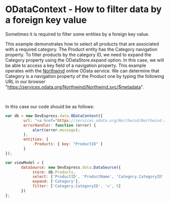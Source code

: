 # ODataContext - How to filter data by a foreign key value


<p>Sometimes it is required to filter some entities by a foreign key value.</p>
<p>This example demonstrates how to select all products that are associated with a required category. The Product entity has the Category navigation property. To filter products by the category ID, we need to expand the Category property using the ODataStore.expand option. In this case, we will be able to access a key field of a navigation property. This example operates with the <a href="http://services.odata.org/Northwind/Northwind.svc/"><u>Northwind</u></a> online OData service. We can determine that Category is a navigation property of the Product one by typing the following URL in our browser "<a href="https://services.odata.org/Northwind/Northwind.svc/$metadata">https://services.odata.org/Northwind/Northwind.svc/$metadata</a>".</p>

<p> </p>
<p>In this case our code should be as follows:</p>

```js
var db = new DevExpress.data.ODataContext({
        url: "<a href="https://services.odata.org/Northwind/Northwind.svc">http://services.odata.org/Northwind/Northwind.svc</a>",
        errorHandler: function (error) {
            alert(error.message);
        },
        entities: {
             Products: { key: "ProductID" }
        }
});

var viewModel = {
       dataSource: new DevExpress.data.DataSource({
            store: db.Products,
            select: ['ProductID', 'ProductName', 'Category.CategoryID', 'Category.CategoryName'],
            expand: ['Category'],
            filter: ['Category.CategoryID', '=', 5]
       })
};
```


<p> </p>

<br/>


